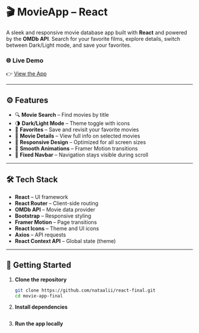 # 🎬 MovieApp – React

A sleek and responsive movie database app built with **React** and powered by the **OMDb API**. Search for your favorite films, explore details, switch between Dark/Light mode, and save your favorites.

### 🌐 Live Demo  
👉 [View the App](https://nataalii.github.io/react-final/)

---

## ⚙️ Features

- 🔍 **Movie Search** – Find movies by title  
- 🌗 **Dark/Light Mode** – Theme toggle with icons  
- 💖 **Favorites** – Save and revisit your favorite movies  
- 🎥 **Movie Details** – View full info on selected movies  
- 📱 **Responsive Design** – Optimized for all screen sizes  
- 💫 **Smooth Animations** – Framer Motion transitions  
- 📌 **Fixed Navbar** – Navigation stays visible during scroll  

---

## 🛠️ Tech Stack

- **React** – UI framework  
- **React Router** – Client-side routing  
- **OMDb API** – Movie data provider  
- **Bootstrap** – Responsive styling  
- **Framer Motion** – Page transitions  
- **React Icons** – Theme and UI icons  
- **Axios** – API requests  
- **React Context API** – Global state (theme)

---

## 🚀 Getting Started

1. **Clone the repository**
   ```bash
   git clone https://github.com/nataalii/react-final.git
   cd movie-app-final

2. **Install dependencies**
   ```npm install

3. **Run the app locally**
   ```npm start


